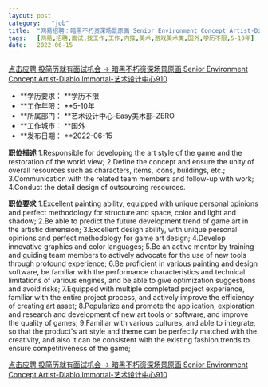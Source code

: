 ```yaml
---
layout:	post
category:	"job"
title:	"网易招聘：暗黑不朽资深场景原画 Senior Environment Concept Artist-Diablo Immortal-艺术设计中心910-美术-游戏美术类-国外学历不限5-10年"
tags:	[网易,招聘,面试,找工作,工作,内推,美术,游戏美术类,国外,学历不限,5-10年]
date:	2022-06-15
---
```


[点击应聘 投简历就有面试机会 -> 暗黑不朽资深场景原画 Senior Environment Concept Artist-Diablo Immortal-艺术设计中心910](http://mobile.bole.netease.com/bole/boleDetail?id=40926&employeeId=346f03c3cda5f04c&key=all)



- **学历要求： **学历不限
- **工作年限： **5-10年
- **所属部门： **艺术设计中心-Easy美术部-ZERO
- **工作城市： **国外
- **发布日期： **2022-06-15



**职位描述**
1.Responsible for developing the art style of the game and the restoration of the world view;
2.Define the concept and ensure the unity of overall resources such as characters, items, icons, buildings, etc.;
3.Communication with the related team members and follow-up with work;
4.Conduct the detail design of outsourcing resources.




**职位要求**
1.Excellent painting ability, equipped with unique personal opinions and perfect methodology for structure and space, color and light and shadow;
2.Be able to predict the future development trend of game art in the artistic dimension;
3.Excellent design ability, with unique personal opinions and perfect methodology for game art design;
4.Develop innovative graphics and color languages;
5.Be an active mentor by training and guiding team members to actively advocate for the use of new tools through profound experience;
6.Be proficient in various painting and design software, be familiar with the performance characteristics and technical limitations of various engines, and be able to give optimization suggestions and avoid risks;
7.Equipped with multiple completed project experience, familiar with the entire project process, and actively improve the efficiency of creating art asset;
8.Popularize and promote the application, exploration and research and development of new art tools or software, and improve the quality of games;
9.Familiar with various cultures, and able to integrate, so that the product's art style and theme can be perfectly matched with the creativity, and also it can be consistent with the existing fashion trends to ensure competitiveness of the game;



[点击应聘 投简历就有面试机会 -> 暗黑不朽资深场景原画 Senior Environment Concept Artist-Diablo Immortal-艺术设计中心910](http://mobile.bole.netease.com/bole/boleDetail?id=40926&employeeId=346f03c3cda5f04c&key=all)